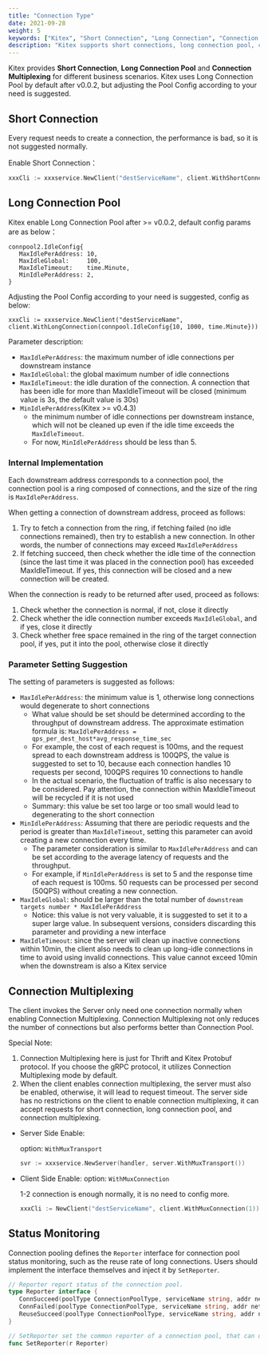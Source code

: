 ```yaml
---
title: "Connection Type"
date: 2021-09-28
weight: 5
keywords: ["Kitex", "Short Connection", "Long Connection", "Connection Multiplexing"]
description: "Kitex supports short connections, long connection pool, connection multiplexing and connection pool status monitoring."
---
```


Kitex provides **Short Connection**,  **Long Connection Pool** and **Connection Multiplexing** for different business scenarios. 
Kitex uses Long Connection Pool by default after v0.0.2, but adjusting the Pool Config according to your need is suggested.

## Short Connection

Every request needs to create a connection, the performance is bad, so it is not suggested normally.

Enable Short Connection：

```go
xxxCli := xxxservice.NewClient("destServiceName", client.WithShortConnection())
```

## Long Connection Pool

Kitex enable Long Connection Pool after >= v0.0.2, default config params are as below：

```
connpool2.IdleConfig{
   MaxIdlePerAddress: 10,
   MaxIdleGlobal:     100,
   MaxIdleTimeout:    time.Minute,
   MinIdlePerAddress: 2,
}
```

Adjusting the Pool Config according to your need is suggested, config as below:

```
xxxCli := xxxservice.NewClient("destServiceName", client.WithLongConnection(connpool.IdleConfig{10, 1000, time.Minute}))
```

Parameter description:

- `MaxIdlePerAddress`: the maximum number of idle connections per downstream instance
- `MaxIdleGlobal`: the global maximum number of idle connections
- `MaxIdleTimeout`: the idle duration of the connection. A connection that has been idle for more than MaxIdleTimeout will be closed (minimum value is 3s, the default value is 30s)
- `MinIdlePerAddress`(Kitex >= v0.4.3)
  - the minimum number of idle connections per downstream instance, which will not be cleaned up even if the idle time exceeds the `MaxIdleTimeout`.
  - For now, `MinIdlePerAddress` should be less than 5.
### Internal Implementation

Each downstream address corresponds to a connection pool, the connection pool is a ring composed of connections, and the size of the ring is `MaxIdlePerAddress`.

When getting a connection of downstream address, proceed as follows:
1. Try to fetch a connection from the ring, if fetching failed (no idle connections remained), then try to establish a new connection. In other words, the number of connections may exceed `MaxIdlePerAddress`
2. If fetching succeed, then check whether the idle time of the connection (since the last time it was placed in the connection pool) has exceeded MaxIdleTimeout. If yes, this connection will be closed and a new connection will be created.

When the connection is ready to be returned after used, proceed as follows:

1. Check whether the connection is normal, if not, close it directly
2. Check whether the idle connection number exceeds  `MaxIdleGlobal`, and if yes, close it directly
3. Check whether free space remained in the ring of the target connection pool, if yes, put it into the pool, otherwise close it directly

### Parameter Setting Suggestion

The setting of parameters is suggested as follows:
- `MaxIdlePerAddress`: the minimum value is 1, otherwise long connections would degenerate to short connections
  - What value should be set should be determined according to the throughput of downstream address. The approximate estimation formula is: `MaxIdlePerAddress = qps_per_dest_host*avg_response_time_sec`
  - For example, the cost of each request is 100ms, and the request spread to each downstream address is 100QPS, the value is suggested to set to 10, because each connection handles 10 requests per second, 100QPS requires 10 connections to handle
  - In the actual scenario, the fluctuation of traffic is also necessary to be considered. Pay attention, the connection within MaxIdleTimeout will be recycled if it is not used
  - Summary: this value be set too large or too small would lead to degenerating to the short connection
- `MinIdlePerAddress`: Assuming that there are periodic requests and the period is greater than `MaxIdleTimeout`, setting this parameter can avoid creating a new connection every time.
  - The parameter consideration is similar to `MaxIdlePerAddress` and can be set according to the average latency of requests and the throughput.
  - For example, if `MinIdlePerAddress` is set to 5 and the response time of each request is 100ms. 50 requests can be processed per second (50QPS) without creating a new connection.
- `MaxIdleGlobal`: should be larger than the total number of `downstream targets number * MaxIdlePerAddress`
  - Notice: this value is not very valuable, it is suggested to set it to a super large value. In subsequent versions, considers discarding this parameter and providing a new interface
- `MaxIdleTimeout`: since the server will clean up inactive connections within 10min, the client also needs to clean up long-idle connections in time to avoid using invalid connections. This value cannot exceed 10min when the downstream is also a Kitex service

## Connection Multiplexing

The client invokes the Server only need one connection normally when enabling Connection Multiplexing. Connection Multiplexing not only reduces the number of connections but also performs better than Connection Pool.

Special Note:

1. Connection Multiplexing here is just for Thrift and Kitex Protobuf protocol. If you choose the gRPC protocol, it utilizes Connection Multiplexing mode by default.
2. When the client enables connection multiplexing, the server must also be enabled, otherwise, it will lead to request timeout. The server side has no restrictions on the client to enable connection multiplexing, it can accept requests for short connection, long connection pool, and connection multiplexing.

- Server Side Enable:

  option: `WithMuxTransport`

  ```go
  svr := xxxservice.NewServer(handler, server.WithMuxTransport())
  ```

- Client Side Enable:
  option: `WithMuxConnection`

  1-2 connection is enough normally, it is no need to config more.

  ```go
  xxxCli := NewClient("destServiceName", client.WithMuxConnection(1))
  ```

##

## Status Monitoring

Connection pooling defines the `Reporter` interface for connection pool status monitoring, such as the reuse rate of long connections.
Users should implement the interface themselves and inject it by `SetReporter`.

```go
// Reporter report status of the connection pool.
type Reporter interface {
   ConnSucceed(poolType ConnectionPoolType, serviceName string, addr net.Addr)
   ConnFailed(poolType ConnectionPoolType, serviceName string, addr net.Addr)
   ReuseSucceed(poolType ConnectionPoolType, serviceName string, addr net.Addr)
}

// SetReporter set the common reporter of a connection pool, that can only be set once.
func SetReporter(r Reporter)
```
